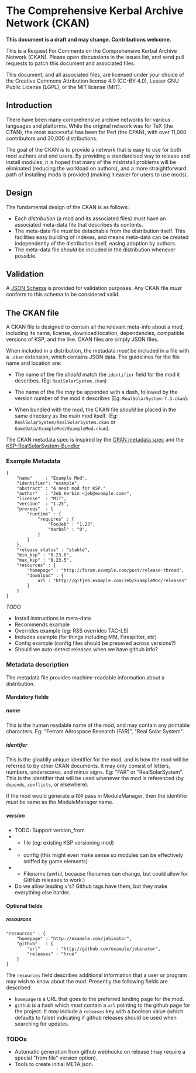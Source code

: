 # The Comprehensive Kerbal Archive Network (CKAN)

**This document is a draft and may change. Contributions welcome.**

This is a Request For Comments on the Comprehensive Kerbal Archive
Network (CKAN). Please open discussions in the issues list, and
send pull requests to patch this document and associated files.

This document, and all associated files, are licensed under your
choice of the Creative Commons Attribution license 4.0 (CC-BY 4.0),
Lesser GNU Public License (LGPL), or the MIT license (MIT).

## Introduction

There have been many comprehensive archive networks for various
languages and platforms. While the original network was for TeX
(the CTAN), the most successful has been for Perl (the CPAN),
with over 11,000 contributors and 30,000 distributions.

The goal of the CKAN is to provide a network that is easy to use
for both mod authors and end users. By providing a standardised way
to release and install modules, it is hoped that many of the misinstall
problems will be eliminated (reducing the workload on authors), and
a more straightforward path of installing mods is provided (making
it easier for users to use mods).

## Design

The fundamental design of the CKAN is as follows:

- Each *distribution* (a mod and its associated files) *must* have an
  associated meta-data file that describes its contents.
- The meta-data file *must* be detachable from the distribution
  itself. This facilities easy building of indexes, and means meta-data
  can be created independently of the distribution itself, easing
  adoption by authors.
- The meta-data file *should* be included in the distribution whenever
  possible.

## Validation

A [JSON Schema](CKAN.schema) is provided for validation purposes.
Any CKAN file *must* conform to this schema to be considered valid.

## The CKAN file

A CKAN file is designed to contain all the relevant meta-info
about a mod, including its name, license, download location,
dependencies, compatible versions of KSP, and the like. CKAN
files are simply JSON files.

When included in a distribution, the metadata *must* be included
in a file with a `.ckan` extension, which contains JSON data. The
guidelines for the file name and location are:

- The name of the file *should* match the `identifier` field for
  the mod it describes. (Eg: `RealSolarSystem.ckan`)

- The name of the file *may* be appended with a dash, followed
  by the version number of the mod it describes
  (Eg: `RealSolarSystem-7.3.ckan`).

- When bundled with the mod, the CKAN file *should* be placed in the
  same directory as the main mod itself. (Eg:
  `RealSolarSystem/RealSolarSystem.ckan` or
  `GameData/ExampleMod/ExampleMod.ckan`).

The CKAN metadata spec is inspired by the
[CPAN metadata spec](https://metacpan.org/pod/CPAN::Meta::Spec)
and the
[KSP-RealSolarSystem-Bundler](https://github.com/NathanKell/KSP-RealSolarSystem-Bundler)

### Example Metadata

    {
        "name"     : "Example Mod",
        "identifier": "example",
        "abstract" : "A neat mod for KSP."
        "author"   : "Jeb Kerbin <jeb@example.com>",
        "license"  : "MIT",
        "version"  : "1.25",
        "prereqs"  : {
            "runtime" : {
                "requires" : {
                    "FooJeb" : "1.23",
                    "Karbol" : "0",
                }
            }
        },
        "release_status" : "stable",
        "min_ksp" : "0.23.0",
        "max_ksp" : "0.23.5",
        "resources" : {
            "homepage" : "http://forum.example.com/post/release-thread",
            "download" : {
                url : "http://gitjeb.example.com/Jeb/ExampleMod/releases"
            }
        }
    }

*TODO*

- Install instructions in meta-data
- Recommends example
- Overrides example (eg: RSS overrides TAC-LS)
- Includes example (for things including MM, Firespitter, etc)
- Config example (config files should be preseved across versions?)
- Should we auto-detect releases when we have github info?

### Metadata description

The metadata file provides machine-readable information about a
distribution.

#### Mandatory fields

##### name

This is the human readable name of the mod, and may contain any
printable characters. Eg: "Ferram Aërospace Research (FAR)",
"Real Solar System".

##### identifer

This is the gloablly unique identifier for the mod, and is how the mod
will be referred to by other CKAN documents.  It may only consist of
letters, numbers, underscores, and minus signs. Eg: "FAR" or
"RealSolarSystem". This is the identifier that will be used whenever
the mod is referenced (by `depends`, `conflicts`, or elsewhere).

If the mod would generate a `FOR` pass in ModuleManager, then the
identifier *must* be same as the ModuleManager name.

##### version

- TODO: Support version_from
- - file (eg: existing KSP versioning mod)
- - config (this might even make sense so modules can be effectively
    sniffed by game elements)
- - Filename (awful, because filenames can change, but could allow
    for GitHub releases to work.)
- Do we allow leading v's? Github tags have them, but they make everything
  else harder.

#### Optional fields

##### resources

    "resources" : {
        "homepage" : "http://examele.com/jebinator",
        "github"   : {
            "url"      : "http://github.com/example/jebinator",
            "releases" : "true"
        }
    }

The `resources` field describes additional information that a user or
program may wish to know about the mod. Presently the following fields
are described

- `homepage` is a URL that goes to the preferred landing page for the mod.
- `github` is a hash which *must* contain a `url` pointing to the
  github page for the project. It *may* include a `releases` key
  with a boolean value (which defaults to false) indicating if github releases
  should be used when searching for updates.

### TODOs

- Automatic generation from github webhooks on release (may require
  a special "from file" version option).
- Tools to create initial META.json.

